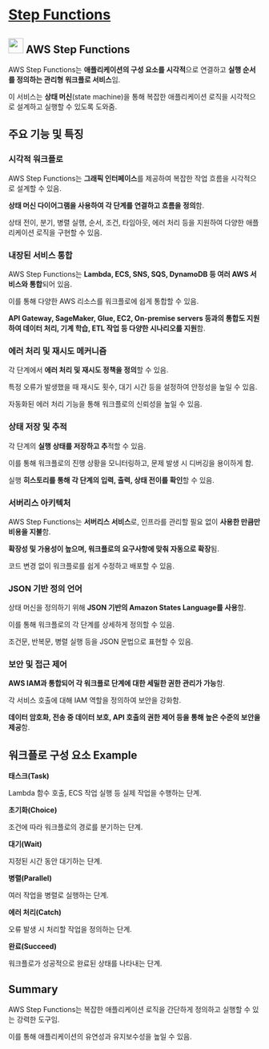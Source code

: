 # [Step Functions](https://docs.aws.amazon.com/ko_kr/step-functions/latest/dg/welcome.html)

## <img src = "https://github.com/user-attachments/assets/09b82018-fcf3-4857-b41e-3217486e34be" width = "30" height = "30"> AWS Step Functions

AWS Step Functions는 **애플리케이션의 구성 요소를 시각적**으로 연결하고 **실행 순서를 정의하는 관리형 워크플로 서비스**임. 

이 서비스는 **상태 머신**(state machine)을 통해 복잡한 애플리케이션 로직을 시각적으로 설계하고 실행할 수 있도록 도와줌.

## 주요 기능 및 특징

### 시각적 워크플로

AWS Step Functions는 **그래픽 인터페이스**를 제공하여 복잡한 작업 흐름을 시각적으로 설계할 수 있음.  

**상태 머신 다이어그램을 사용하여 각 단계를 연결하고 흐름을 정의**함.

상태 전이, 분기, 병렬 실행, 순서, 조건, 타임아웃, 에러 처리 등을 지원하여 다양한 애플리케이션 로직을 구현할 수 있음.

### 내장된 서비스 통합

AWS Step Functions는 **Lambda, ECS, SNS, SQS, DynamoDB 등 여러 AWS 서비스와 통합**되어 있음.  

이를 통해 다양한 AWS 리소스를 워크플로에 쉽게 통합할 수 있음.  

**API Gateway, SageMaker, Glue, EC2, On-premise servers 등과의 통합도 지원하여 데이터 처리, 기계 학습, ETL 작업 등 다양한 시나리오를 지원**함.

### 에러 처리 및 재시도 메커니즘

각 단계에서 **에러 처리 및 재시도 정책을 정의**할 수 있음. 

특정 오류가 발생했을 때 재시도 횟수, 대기 시간 등을 설정하여 안정성을 높일 수 있음.

자동화된 에러 처리 기능을 통해 워크플로의 신뢰성을 높일 수 있음.

### 상태 저장 및 추적

각 단계의 **실행 상태를 저장하고 추**적할 수 있음. 

이를 통해 워크플로의 진행 상황을 모니터링하고, 문제 발생 시 디버깅을 용이하게 함.

실행 **히스토리를 통해 각 단계의 입력, 출력, 상태 전이를 확인**할 수 있음.

### 서버리스 아키텍처

AWS Step Functions는 **서버리스 서비스**로, 인프라를 관리할 필요 없이 **사용한 만큼만 비용을 지불**함.  

**확장성 및 가용성이 높으며, 워크플로의 요구사항에 맞춰 자동으로 확장**됨.

코드 변경 없이 워크플로를 쉽게 수정하고 배포할 수 있음.

### JSON 기반 정의 언어

상태 머신을 정의하기 위해 **JSON 기반의 Amazon States Language를 사용**함. 

이를 통해 워크플로의 각 단계를 상세하게 정의할 수 있음.

조건문, 반복문, 병렬 실행 등을 JSON 문법으로 표현할 수 있음.

### 보안 및 접근 제어

**AWS IAM과 통합되어 각 워크플로 단계에 대한 세밀한 권한 관리가 가능**함. 

각 서비스 호출에 대해 IAM 역할을 정의하여 보안을 강화함.

**데이터 암호화, 전송 중 데이터 보호, API 호출의 권한 제어 등을 통해 높은 수준의 보안을 제공**함.

## 워크플로 구성 요소 Example

**태스크(Task)**

Lambda 함수 호출, ECS 작업 실행 등 실제 작업을 수행하는 단계.

**초기화(Choice)**  

조건에 따라 워크플로의 경로를 분기하는 단계.

**대기(Wait)**  

지정된 시간 동안 대기하는 단계.

**병렬(Parallel)**  

여러 작업을 병렬로 실행하는 단계.

**에러 처리(Catch)**  

오류 발생 시 처리할 작업을 정의하는 단계.

**완료(Succeed)**  

워크플로가 성공적으로 완료된 상태를 나타내는 단계.

## Summary

AWS Step Functions는 복잡한 애플리케이션 로직을 간단하게 정의하고 실행할 수 있는 강력한 도구임.  

이를 통해 애플리케이션의 유연성과 유지보수성을 높일 수 있음.






